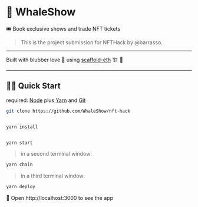 # 🐳 WhaleShow 

🎟 Book exclusive shows and trade NFT tickets

> This is the project submission for NFTHack by @barrasso.

-------------------------------

Built with blubber love 💙 using [scaffold-eth](https://github.com/austintgriffith/scaffold-eth) 🏗 💪

-------------------------------

## 🏃‍♀️ Quick Start

required: [Node](https://nodejs.org/dist/latest-v12.x/) plus [Yarn](https://classic.yarnpkg.com/en/docs/install/) and [Git](https://git-scm.com/downloads)


```bash
git clone https://github.com/WhaleShow/nft-hack

```

```bash

yarn install

```

```bash

yarn start

```

> in a second terminal window:

```bash
yarn chain

```

> in a third terminal window:

```bash
yarn deploy

```

📱 Open http://localhost:3000 to see the app


